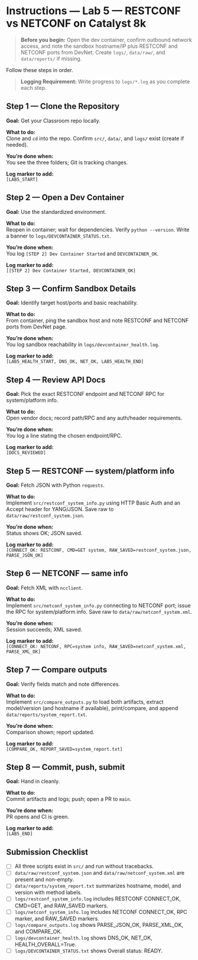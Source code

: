 # Instructions — Lab 5 — RESTCONF vs NETCONF on Catalyst 8k

> **Before you begin:** Open the dev container, confirm outbound network access, and note the sandbox hostname/IP plus RESTCONF and NETCONF ports from DevNet. Create `logs/`, `data/raw/`, and `data/reports/` if missing.


Follow these steps in order.

> **Logging Requirement:** Write progress to `logs/*.log` as you complete each step.

## Step 1 — Clone the Repository
**Goal:** Get your Classroom repo locally.

**What to do:**  
Clone and `cd` into the repo. Confirm `src/`, `data/`, and `logs/` exist (create if needed).


**You’re done when:**  
You see the three folders; Git is tracking changes.

**Log marker to add:**  
`[LAB5_START]`

## Step 2 — Open a Dev Container
**Goal:** Use the standardized environment.

**What to do:**  
Reopen in container; wait for dependencies. Verify `python --version`. Write a banner to `logs/DEVCONTAINER_STATUS.txt`.


**You’re done when:**  
You log `[STEP 2] Dev Container Started` and `DEVCONTAINER_OK`.

**Log marker to add:**  
`[[STEP 2] Dev Container Started, DEVCONTAINER_OK]`

## Step 3 — Confirm Sandbox Details
**Goal:** Identify target host/ports and basic reachability.

**What to do:**  
From container, ping the sandbox host and note RESTCONF and NETCONF ports from DevNet page.


**You’re done when:**  
You log sandbox reachability in `logs/devcontainer_health.log`.

**Log marker to add:**  
`[LAB5_HEALTH_START, DNS_OK, NET_OK, LAB5_HEALTH_END]`

## Step 4 — Review API Docs
**Goal:** Pick the exact RESTCONF endpoint and NETCONF RPC for system/platform info.

**What to do:**  
Open vendor docs; record path/RPC and any auth/header requirements.

**You’re done when:**  
You log a line stating the chosen endpoint/RPC.

**Log marker to add:**  
`[DOCS_REVIEWED]`

## Step 5 — RESTCONF — system/platform info
**Goal:** Fetch JSON with Python `requests`.

**What to do:**  
Implement `src/restconf_system_info.py` using HTTP Basic Auth and an Accept header for YANG/JSON.
Save raw to `data/raw/restconf_system.json`.


**You’re done when:**  
Status shows OK; JSON saved.

**Log marker to add:**  
`[CONNECT_OK: RESTCONF, CMD=GET system, RAW_SAVED=restconf_system.json, PARSE_JSON_OK]`

## Step 6 — NETCONF — same info
**Goal:** Fetch XML with `ncclient`.

**What to do:**  
Implement `src/netconf_system_info.py` connecting to NETCONF port; issue the RPC for system/platform info.
Save raw to `data/raw/netconf_system.xml`.


**You’re done when:**  
Session succeeds; XML saved.

**Log marker to add:**  
`[CONNECT_OK: NETCONF, RPC=system info, RAW_SAVED=netconf_system.xml, PARSE_XML_OK]`

## Step 7 — Compare outputs
**Goal:** Verify fields match and note differences.

**What to do:**  
Implement `src/compare_outputs.py` to load both artifacts, extract model/version (and hostname if available),
print/compare, and append `data/reports/system_report.txt`.


**You’re done when:**  
Comparison shown; report updated.

**Log marker to add:**  
`[COMPARE_OK, REPORT_SAVED=system_report.txt]`

## Step 8 — Commit, push, submit
**Goal:** Hand in cleanly.

**What to do:**  
Commit artifacts and logs; push; open a PR to `main`.

**You’re done when:**  
PR opens and CI is green.

**Log marker to add:**  
`[LAB5_END]`


## Submission Checklist
- [ ] All three scripts exist in `src/` and run without tracebacks.
- [ ] `data/raw/restconf_system.json` and `data/raw/netconf_system.xml` are present and non-empty.
- [ ] `data/reports/system_report.txt` summarizes hostname, model, and version with method labels.
- [ ] `logs/restconf_system_info.log` includes RESTCONF CONNECT_OK, CMD=GET, and RAW_SAVED markers.
- [ ] `logs/netconf_system_info.log` includes NETCONF CONNECT_OK, RPC marker, and RAW_SAVED markers.
- [ ] `logs/compare_outputs.log` shows PARSE_JSON_OK, PARSE_XML_OK, and COMPARE_OK.
- [ ] `logs/devcontainer_health.log` shows DNS_OK, NET_OK, HEALTH_OVERALL=True.
- [ ] `logs/DEVCONTAINER_STATUS.txt` shows Overall status: READY.
